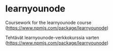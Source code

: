 # learnyounode

Coursework for the learnyounode course (https://www.npmjs.com/package/learnyounode)

Tehtävät learnyounode-verkkokurssia varten (https://www.npmjs.com/package/learnyounode)

